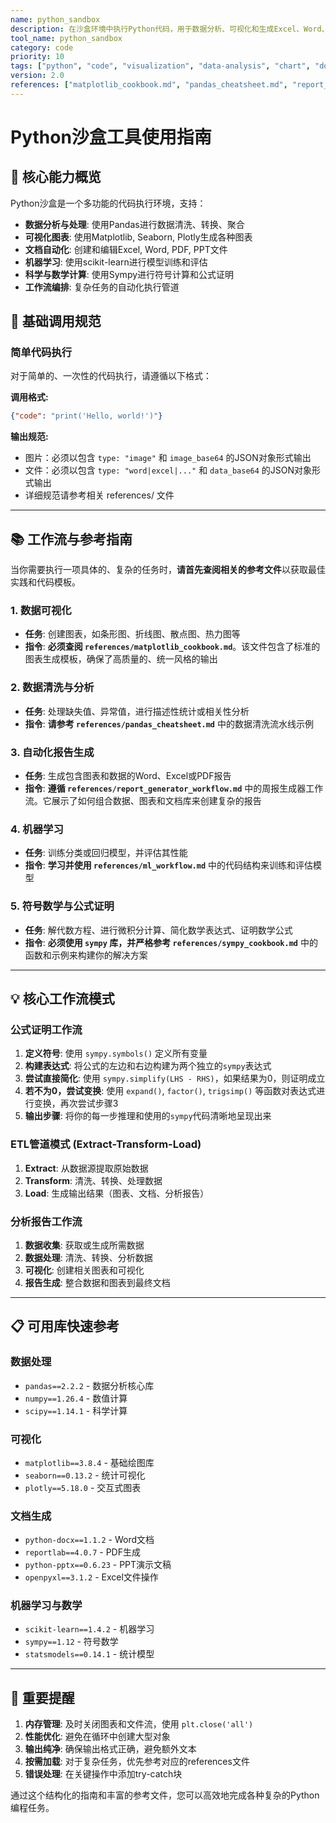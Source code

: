 ```yaml
---
name: python_sandbox
description: 在沙盒环境中执行Python代码，用于数据分析、可视化和生成Excel、Word、PDF等文件。支持数据清洗、统计分析、机器学习、图表生成、文档自动化等复杂工作流。
tool_name: python_sandbox
category: code
priority: 10
tags: ["python", "code", "visualization", "data-analysis", "chart", "document", "automation", "machine-learning", "reporting", "excel", "word", "pdf", "ppt"]
version: 2.0
references: ["matplotlib_cookbook.md", "pandas_cheatsheet.md", "report_generator_workflow.md", "ml_workflow.md", "sympy_cookbook.md","scipy_cookbook.md"]
---
```


# Python沙盒工具使用指南

## 🎯 核心能力概览

Python沙盒是一个多功能的代码执行环境，支持：
- **数据分析与处理**: 使用Pandas进行数据清洗、转换、聚合
- **可视化图表**: 使用Matplotlib, Seaborn, Plotly生成各种图表
- **文档自动化**: 创建和编辑Excel, Word, PDF, PPT文件
- **机器学习**: 使用scikit-learn进行模型训练和评估
- **科学与数学计算**: 使用Sympy进行符号计算和公式证明
- **工作流编排**: 复杂任务的自动化执行管道

## 🚀 基础调用规范

### 简单代码执行
对于简单的、一次性的代码执行，请遵循以下格式：

**调用格式:**
```json
{"code": "print('Hello, world!')"}
```

**输出规范:**
- 图片：必须以包含 `type: "image"` 和 `image_base64` 的JSON对象形式输出
- 文件：必须以包含 `type: "word|excel|..."` 和 `data_base64` 的JSON对象形式输出
- 详细规范请参考相关 references/ 文件

---

## 📚 工作流与参考指南

当你需要执行一项具体的、复杂的任务时，**请首先查阅相关的参考文件**以获取最佳实践和代码模板。

### **1. 数据可视化**
- **任务**: 创建图表，如条形图、折线图、散点图、热力图等
- **指令**: **必须查阅 `references/matplotlib_cookbook.md`**。该文件包含了标准的图表生成模板，确保了高质量的、统一风格的输出

### **2. 数据清洗与分析**
- **任务**: 处理缺失值、异常值，进行描述性统计或相关性分析
- **指令**: **请参考 `references/pandas_cheatsheet.md`** 中的数据清洗流水线示例

### **3. 自动化报告生成**
- **任务**: 生成包含图表和数据的Word、Excel或PDF报告
- **指令**: **遵循 `references/report_generator_workflow.md`** 中的周报生成器工作流。它展示了如何组合数据、图表和文档库来创建复杂的报告

### **4. 机器学习**
- **任务**: 训练分类或回归模型，并评估其性能
- **指令**: **学习并使用 `references/ml_workflow.md`** 中的代码结构来训练和评估模型

### **5. 符号数学与公式证明**
- **任务**: 解代数方程、进行微积分计算、简化数学表达式、证明数学公式
- **指令**: **必须使用 `sympy` 库，并严格参考 `references/sympy_cookbook.md`** 中的函数和示例来构建你的解决方案

---

## 💡 核心工作流模式

### 公式证明工作流
1. **定义符号**: 使用 `sympy.symbols()` 定义所有变量
2. **构建表达式**: 将公式的左边和右边构建为两个独立的`sympy`表达式
3. **尝试直接简化**: 使用 `sympy.simplify(LHS - RHS)`，如果结果为0，则证明成立
4. **若不为0，尝试变换**: 使用 `expand()`, `factor()`, `trigsimp()` 等函数对表达式进行变换，再次尝试步骤3
5. **输出步骤**: 将你的每一步推理和使用的`sympy`代码清晰地呈现出来

### ETL管道模式 (Extract-Transform-Load)
1. **Extract**: 从数据源提取原始数据
2. **Transform**: 清洗、转换、处理数据
3. **Load**: 生成输出结果（图表、文档、分析报告）

### 分析报告工作流
1. **数据收集**: 获取或生成所需数据
2. **数据处理**: 清洗、转换、分析数据
3. **可视化**: 创建相关图表和可视化
4. **报告生成**: 整合数据和图表到最终文档

---

## 📋 可用库快速参考

### 数据处理
- `pandas==2.2.2` - 数据分析核心库
- `numpy==1.26.4` - 数值计算
- `scipy==1.14.1` - 科学计算

### 可视化
- `matplotlib==3.8.4` - 基础绘图库
- `seaborn==0.13.2` - 统计可视化
- `plotly==5.18.0` - 交互式图表

### 文档生成
- `python-docx==1.1.2` - Word文档
- `reportlab==4.0.7` - PDF生成
- `python-pptx==0.6.23` - PPT演示文稿
- `openpyxl==3.1.2` - Excel文件操作

### 机器学习与数学
- `scikit-learn==1.4.2` - 机器学习
- `sympy==1.12` - 符号数学
- `statsmodels==0.14.1` - 统计模型

---

## 🚨 重要提醒

1. **内存管理**: 及时关闭图表和文件流，使用 `plt.close('all')`
2. **性能优化**: 避免在循环中创建大型对象
3. **输出纯净**: 确保输出格式正确，避免额外文本
4. **按需加载**: 对于复杂任务，优先参考对应的references文件
5. **错误处理**: 在关键操作中添加try-catch块

通过这个结构化的指南和丰富的参考文件，您可以高效地完成各种复杂的Python编程任务。